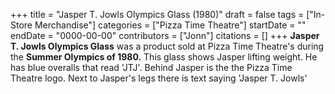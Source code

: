 +++
title = "Jasper T. Jowls Olympics Glass (1980)"
draft = false
tags = ["In-Store Merchandise"]
categories = ["Pizza Time Theatre"]
startDate = ""
endDate = "0000-00-00"
contributors = ["Jonn"]
citations = []
+++
**Jasper T. Jowls Olympics Glass** was a product sold at Pizza Time Theatre's during the **Summer Olympics of 1980.**
This glass shows Jasper lifting weight. He has blue overalls that read 'JTJ'. Behind Jasper is the the Pizza Time Theatre logo. Next to Jasper's legs there is text saying 'Jasper T. Jowls'
